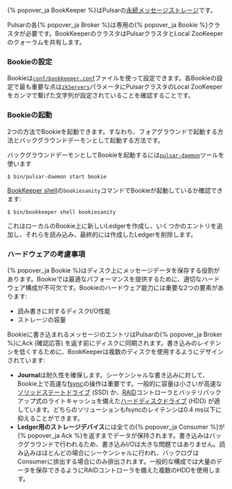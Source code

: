 <!--

    Licensed to the Apache Software Foundation (ASF) under one
    or more contributor license agreements.  See the NOTICE file
    distributed with this work for additional information
    regarding copyright ownership.  The ASF licenses this file
    to you under the Apache License, Version 2.0 (the
    "License"); you may not use this file except in compliance
    with the License.  You may obtain a copy of the License at

      http://www.apache.org/licenses/LICENSE-2.0

    Unless required by applicable law or agreed to in writing,
    software distributed under the License is distributed on an
    "AS IS" BASIS, WITHOUT WARRANTIES OR CONDITIONS OF ANY
    KIND, either express or implied.  See the License for the
    specific language governing permissions and limitations
    under the License.

-->

{% popover_ja BookKeeper %}はPulsarの[永続メッセージストレージ](../../getting-started/ConceptsAndArchitecture#永続ストレージ)です。 

Pulsarの各{% popover_ja Broker %}は専用の{% popover_ja Bookie %}クラスタが必要です。BookKeeperのクラスタはPulsarクラスタとLocal ZooKeeperのクォーラムを共有します。

### Bookieの設定

Bookieは[`conf/bookkeeper.conf`](../../reference/Configuration#bookkeeper)ファイルを使って設定できます。各Bookieの設定で最も重要な点は[`zkServers`](../../reference/Configuration#bookkeeper-zkServers)パラメータにPulsarクラスタのLocal ZooKeeperをカンマで繋げた文字列が設定されていることを確認することです。 

### Bookieの起動

2つの方法でBookieを起動できます。すなわち、フォアグラウンドで起動する方法とバックグラウンドデーモンとして起動する方法です。

バックグラウンドデーモンとしてBookieを起動するには[`pulsar-daemon`](../../reference/CliTools#pulsar-daemon)ツールを使います

```shell
$ bin/pulsar-daemon start bookie
```

[BookKeeper shell](../../reference/CliTools#bookkeeper-shell)の`bookiesanity`コマンドでBookieが起動しているか確認できます:

```shell
$ bin/bookkeeper shell bookiesanity
```

これはローカルのBookie上に新しいLedgerを作成し、いくつかのエントリを追加し、それらを読み込み、最終的には作成したLedgerを削除します。

### ハードウェアの考慮事項

{% popover_ja Bookie %}はディスク上にメッセージデータを保存する役割があります。Bookieでは最適なパフォーマンスを提供するために、適切なハードウェア構成が不可欠です。Bookieのハードウェア能力には重要な2つの要素があります:

* 読み書きに対するディスクI/O性能
* ストレージの容量

Bookieに書き込まれるメッセージのエントリはPulsarの{% popover_ja Broker %}にAck (確認応答) を返す前にディスクに同期されます。書き込みのレイテンシを低くするために、BookKeeperは複数のディスクを使用するようにデザインされています:

* **Journal**は耐久性を確保します。シーケンシャルな書き込みに対して、Bookie上で高速な[fsync](https://linux.die.net/man/2/fsync)の操作は重要です。一般的に容量は小さいが高速な[ソリッドステートドライブ](https://ja.wikipedia.org/wiki/%E3%82%BD%E3%83%AA%E3%83%83%E3%83%89%E3%82%B9%E3%83%86%E3%83%BC%E3%83%88%E3%83%89%E3%83%A9%E3%82%A4%E3%83%96) (SSD) か、[RAID](https://ja.wikipedia.org/wiki/RAID)コントローラとバッテリバックアップ式のライトキャッシュを備えた[ハードディスクドライブ](https://ja.wikipedia.org/wiki/%E3%83%8F%E3%83%BC%E3%83%89%E3%83%87%E3%82%A3%E3%82%B9%E3%82%AF%E3%83%89%E3%83%A9%E3%82%A4%E3%83%96) (HDD) が適しています。どちらのソリューションもfsyncのレイテンシは0.4 ms以下に抑えることができます。
* **Ledger用のストレージデバイス**には全ての{% popover_ja Consumer %}が{% popover_ja Ack %}を返すまでデータが保持されます。書き込みはバックグラウンドで行われるため、書き込みI/Oは大きな問題ではありません。読み込みはほとんどの場合にシーケンシャルに行われ、バックログはConsumerに排出する場合にのみ排出されます。一般的な構成では大量のデータを保存できるようにRAIDコントローラを備えた複数のHDDを使用します。
